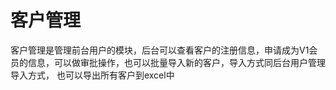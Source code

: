 # 客户管理
客户管理是管理前台用户的模块，后台可以查看客户的注册信息，申请成为V1会员的信息，可以做审批操作，也可以批量导入新的客户，导入方式同后台用户管理导入方式，
也可以导出所有客户到excel中
